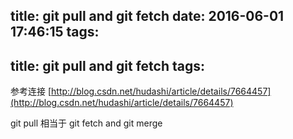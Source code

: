 title: git pull and git fetch
date: 2016-06-01 17:46:15
tags:
---
title: git pull and git fetch
tags:
---
参考连接
[http://blog.csdn.net/hudashi/article/details/7664457](http://blog.csdn.net/hudashi/article/details/7664457)

git pull 相当于 git fetch and git merge

